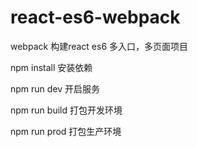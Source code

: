 # react-es6-webpack
webpack 构建react es6 多入口，多页面项目

npm install  安装依赖

npm run dev 开启服务

npm run build 打包开发环境

npm run prod 打包生产环境

